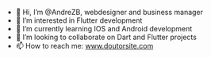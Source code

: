 - 👋 Hi, I’m @AndreZB, webdesigner and business manager
- 👀 I’m interested in Flutter development
- 🌱 I’m currently learning IOS and Android development
- 💞️ I’m looking to collaborate on Dart and Flutter projects
- 📫 How to reach me: www.doutorsite.com

<!---
AndreZB/AndreZB is a ✨ special ✨ repository because its `README.md` (this file) appears on your GitHub profile.
You can click the Preview link to take a look at your changes.
--->
